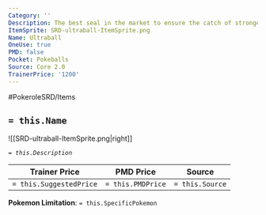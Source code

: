```yaml
---
Category: ''
Description: The best seal in the market to ensure the catch of stronger pokemon.
ItemSprite: SRD-ultraball-ItemSprite.png
Name: Ultraball
OneUse: true
PMD: false
Pocket: Pokeballs
Source: Core 2.0
TrainerPrice: '1200'
---
```


#PokeroleSRD/Items

## `= this.Name`

![[SRD-ultraball-ItemSprite.png|right]]

*`= this.Description`*

| Trainer Price           | PMD Price         | Source | 
| ----------------------- | ----------------- | ------ |
| `= this.SuggestedPrice` | `= this.PMDPrice` | `= this.Source`

**Pokemon Limitation**: `= this.SpecificPokemon`
